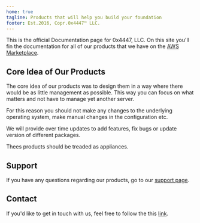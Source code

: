 ```yaml
---
home: true
tagline: Products that will help you build your foundation
footer: Est.2016, Copr.0x4447™ LLC.
---
```


<products-list />

This is the official Documentation page for 0x4447, LLC. On this site you'll fin the documentation for all of our products that we have on the [AWS Marketplace](https://aws.amazon.com/marketplace/seller-profile?id=80edcebf-11fb-4c36-a3f4-49eb40b518a3).

## Core Idea of Our Products

The core idea of our products was to design them in a way where there would be as little management as possible. This way you can focus on what matters and not have to manage yet another server.

For this reason you should not make any changes to the underlying operating system, make manual changes in the configuration etc.

We will provide over time updates to add features, fix bugs or update version of different packages.

Thees products should be treaded as  appliances.

## Support

If you have any questions regarding our products, go to our [support page](https://support.0x4447.com/).

## Contact

If you'd like to get in touch with us, feel free to follow the this [link](https://0x4447.com/contact).
